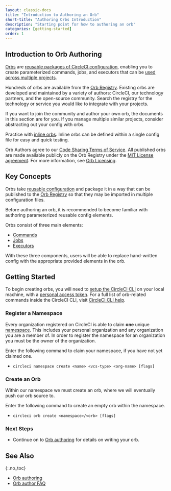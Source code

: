 ```yaml
---
layout: classic-docs
title: "Introduction to Authoring an Orb"
short-title: "Authoring Orbs Introduction"
description: "Starting point for how to authoring an orb"
categories: [getting-started]
order: 1
---
```


## Introduction to Orb Authoring

[Orbs]({{site.baseurl}}/2.0/orb-intro/) are [reusable packages of CircleCI configuration]({{site.baseurl}}/2.0/reusing-config/), enabling you to create parameterized commands, jobs, and executors that can be [used across multiple projects]({{site.baseurl}}/2.0/orb-concepts/).

Hundreds of orbs are available from the [Orb Registry](https://circleci.com/orbs/registry/). Existing orbs are developed and maintained by a variety of authors: CircleCI, our technology partners, and the open-source community. Search the registry for the technology or service you would like to integrate with your projects.

If you want to join the community and author your own orb, the documents in this section are for you. If you manage multiple similar projects, consider abstracting out your config with orbs.

Practice with [inline orbs](https://circleci.com/docs/2.0/orb-author/#writing-inline-orbs). Inline orbs can be defined within a single config file for easy and quick testing.

Orb Authors agree to our [Code Sharing Terms of Service](https://circleci.com/legal/code-sharing-terms/). All published orbs are made available publicly on the Orb Registry under the [MIT License agreement](https://opensource.org/licenses/MIT). For more information, see [Orb Licensing](https://circleci.com/orbs/registry/licensing).

## Key Concepts

Orbs take [reusable configuration](({{site.baseurl}}/2.0/reusing-config/)) and package it in a way that can be published to the [Orb Registry](https://circleci.com/orbs/registry/) so that they may be imported in multiple configuration files.

Before authoring an orb, it is recommended to become familiar with authoring parameterized reusable config elements.

Orbs consist of three main elements:

* [Commands]()
* [Jobs]()
* [Executors]()

With these three components, users will be able to replace hand-written config with the appropriate provided elements in the orb.

## Getting Started

To begin creating orbs, you will need to [setup the CircleCI CLI](https://circleci.com/docs/2.0/local-cli/#installation) on your local machine, with a [personal access token](https://app.circleci.com/settings/user/tokens). For a full list of orb-related commands inside the CircleCI CLI, visit [CircleCI CLI help](https://circleci-public.github.io/circleci-cli/circleci_orb.html).

### Register a Namespace

Every organization registered on CircleCI is able to claim **one** unique [namespace](). This includes your personal organization and any organization you are a member of. In order to register the namespace for an organization you must be the owner of the organization.

Enter the following command to claim your namespace, if you have not yet claimed one.
- `circleci namespace create <name> <vcs-type> <org-name> [flags]`

### Create an Orb 

Within our namespace we must create an orb, where we will eventually push our orb source to.

Enter the following command to create an empty orb within the namespace.

- `circleci orb create <namespace>/<orb> [flags]`

### Next Steps

- Continue on to [Orb authoring]({{site.baseurl}}/2.0/orb-author/) for details on writing your orb.


## See Also
{:.no_toc}

- [Orb authoring]({{site.baseurl}}/2.0/orb-author/)
- [Orb author FAQ]({{site.baseurl}}/2.0/orb-author-faq/)
